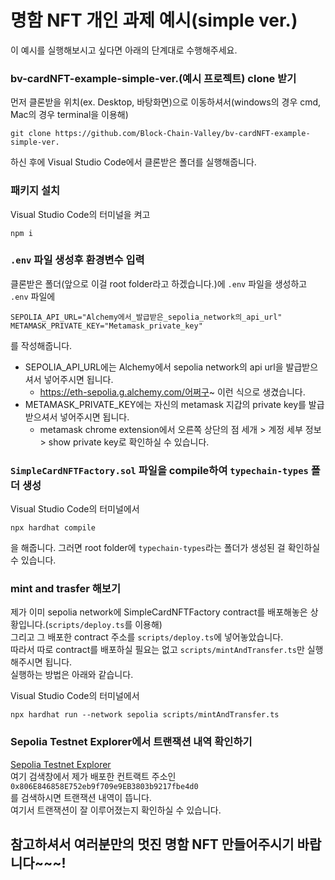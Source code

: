 # 명함 NFT 개인 과제 예시(simple ver.)
이 예시를 실행해보시고 싶다면 아래의 단계대로 수행해주세요.<br/>
### bv-cardNFT-example-simple-ver.(예시 프로젝트) clone 받기
먼저 클론받을 위치(ex. Desktop, 바탕화면)으로 이동하셔서(windows의 경우 cmd, Mac의 경우 terminal을 이용해)<br/>
```shell
git clone https://github.com/Block-Chain-Valley/bv-cardNFT-example-simple-ver.
```
하신 후에 Visual Studio Code에서 클론받은 폴더를 실행해줍니다.

### 패키지 설치
Visual Studio Code의 터미널을 켜고
```shell
npm i
```
### ```.env``` 파일 생성후 환경변수 입력
클론받은 폴더(앞으로 이걸 root folder라고 하겠습니다.)에 ```.env``` 파일을 생성하고<br/>
```.env``` 파일에
```shell
SEPOLIA_API_URL="Alchemy에서_발급받은_sepolia_network의_api_url"
METAMASK_PRIVATE_KEY="Metamask_private_key"
```
를 작성해줍니다.<br/>
* SEPOLIA_API_URL에는 Alchemy에서 sepolia network의 api url을 발급받으셔서 넣어주시면 됩니다.<br/>
  - https://eth-sepolia.g.alchemy.com/어쩌구~ 이런 식으로 생겼습니다.
* METAMASK_PRIVATE_KEY에는 자신의 metamask 지갑의 private key를 발급받으셔서 넣어주시면 됩니다.<br/>
  - metamask chrome extension에서 오른쪽 상단의 점 세개 > 계정 세부 정보 > show private key로 확인하실 수 있습니다.


### ```SimpleCardNFTFactory.sol``` 파일을 compile하여 ```typechain-types``` 폴더 생성
Visual Studio Code의 터미널에서
```shell
npx hardhat compile
```
을 해줍니다.
그러면 root folder에 ```typechain-types```라는 폴더가 생성된 걸 확인하실 수 있습니다.


### mint and trasfer 해보기
제가 이미 sepolia network에 SimpleCardNFTFactory contract를 배포해놓은 상황입니다.(```scripts/deploy.ts```를 이용해)<br/>
그리고 그 배포한 contract 주소를 ```scripts/deploy.ts```에 넣어놓았습니다.<br/>
따라서 따로 contract를 배포하실 필요는 없고 ```scripts/mintAndTransfer.ts```만 실행해주시면 됩니다.<br/>
실행하는 방법은 아래와 같습니다.<br/>

Visual Studio Code의 터미널에서
```shell
npx hardhat run --network sepolia scripts/mintAndTransfer.ts
```

### Sepolia Testnet Explorer에서 트랜잭션 내역 확인하기
[Sepolia Testnet Explorer](https://sepolia.etherscan.io, "sepolia testnet explorer link")
<br/>
여기 검색창에서 제가 배포한 컨트랙트 주소인<br/>
```0x806E846858E752eb9f709e9EB3803b9217fbe4d0```<br/>
를 검색하시면 트랜잭션 내역이 뜹니다.<br/>
여기서 트랜잭션이 잘 이루어졌는지 확인하실 수 있습니다.<br/>

## 참고하셔서 여러분만의 멋진 명함 NFT 만들어주시기 바랍니다~~~! 





